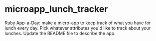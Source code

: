 microapp_lunch_tracker
======================

Ruby App-a-Day: make a micro-app to keep track of what you have for lunch every day. Pick whatever attributes you'd like to track about your lunches. Update the README file to describe the app.
